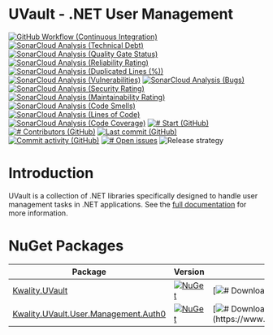 # UVault - .NET User Management

[![GitHub Workflow (Continuous Integration)](https://github.com/dotnet-essentials/Kwality.UVault/actions/workflows/CI.yml/badge.svg)](https://github.com/dotnet-essentials/Kwality.UVault/actions/workflows/CI.yml)
[![SonarCloud Analysis (Technical Debt)](https://sonarcloud.io/api/project_badges/measure?project=dotnet-essentials_Kwality.UVault&metric=sqale_index)](https://sonarcloud.io/summary/new_code?id=dotnet-essentials_Kwality.UVault)
[![SonarCloud Analysis (Quality Gate Status)](https://sonarcloud.io/api/project_badges/measure?project=dotnet-essentials_Kwality.UVault&metric=alert_status)](https://sonarcloud.io/summary/new_code?id=dotnet-essentials_Kwality.UVault)
[![SonarCloud Analysis (Reliability Rating)](https://sonarcloud.io/api/project_badges/measure?project=dotnet-essentials_Kwality.UVault&metric=reliability_rating)](https://sonarcloud.io/summary/new_code?id=dotnet-essentials_Kwality.UVault)
[![SonarCloud Analysis (Duplicated Lines (%))](https://sonarcloud.io/api/project_badges/measure?project=dotnet-essentials_Kwality.UVault&metric=duplicated_lines_density)](https://sonarcloud.io/summary/new_code?id=dotnet-essentials_Kwality.UVault)
[![SonarCloud Analysis (Vulnerabilities)](https://sonarcloud.io/api/project_badges/measure?project=dotnet-essentials_Kwality.UVault&metric=vulnerabilities)](https://sonarcloud.io/summary/new_code?id=dotnet-essentials_Kwality.UVault)
[![SonarCloud Analysis (Bugs)](https://sonarcloud.io/api/project_badges/measure?project=dotnet-essentials_Kwality.UVault&metric=bugs)](https://sonarcloud.io/summary/new_code?id=dotnet-essentials_Kwality.UVault)
[![SonarCloud Analysis (Security Rating)](https://sonarcloud.io/api/project_badges/measure?project=dotnet-essentials_Kwality.UVault&metric=security_rating)](https://sonarcloud.io/summary/new_code?id=dotnet-essentials_Kwality.UVault)
[![SonarCloud Analysis (Maintainability Rating)](https://sonarcloud.io/api/project_badges/measure?project=dotnet-essentials_Kwality.UVault&metric=sqale_rating)](https://sonarcloud.io/summary/new_code?id=dotnet-essentials_Kwality.UVault)
[![SonarCloud Analysis (Code Smells)](https://sonarcloud.io/api/project_badges/measure?project=dotnet-essentials_Kwality.UVault&metric=code_smells)](https://sonarcloud.io/summary/new_code?id=dotnet-essentials_Kwality.UVault)
[![SonarCloud Analysis (Lines of Code)](https://sonarcloud.io/api/project_badges/measure?project=dotnet-essentials_Kwality.UVault&metric=ncloc)](https://sonarcloud.io/summary/new_code?id=dotnet-essentials_Kwality.UVault)
[![SonarCloud Analysis (Code Coverage)](https://sonarcloud.io/api/project_badges/measure?project=dotnet-essentials_Kwality.UVault&metric=coverage)](https://sonarcloud.io/summary/new_code?id=dotnet-essentials_Kwality.UVault)
[![# Start (GitHub)](https://img.shields.io/github/stars/dotnet-essentials/Kwality.UVault)](https://github.com/dotnet-essentials/Kwality.UVault/stargazers)
[![# Contributors (GitHub)](https://img.shields.io/github/contributors/dotnet-essentials/Kwality.UVault)](https://github.com/dotnet-essentials/Kwality.UVault/graphs/contributors)
[![Last commit (GitHub)](https://img.shields.io/github/last-commit/dotnet-essentials/Kwality.UVault)](https://github.com/dotnet-essentials/Kwality.UVault)
[![Commit activity (GitHub)](https://img.shields.io/github/commit-activity/m/dotnet-essentials/Kwality.UVault)](https://github.com/dotnet-essentials/Kwality.UVault/graphs/commit-activity)
[![# Open issues](https://img.shields.io/github/issues/dotnet-essentials/Kwality.UVault)](https://github.com/dotnet-essentials/Kwality.UVault/issues)
![Release strategy](https://img.shields.io/badge/release%20strategy-githubflow-orange.svg)

# Introduction

UVault is a collection of .NET libraries specifically designed to handle user management tasks in .NET applications.
See the [full documentation](https://kwalityuvault.readthedocs.io/en/latest/index.html) for more information.

# NuGet Packages

| Package                                                                                                     | Version                                                                                                                                                  | # Downloads                                                                                                                                                                                                                                              | Dependent libraries                                                                                                                                                                                                                                              |
|-------------------------------------------------------------------------------------------------------------|----------------------------------------------------------------------------------------------------------------------------------------------------------|----------------------------------------------------------------------------------------------------------------------------------------------------------------------------------------------------------------------------------------------------------|------------------------------------------------------------------------------------------------------------------------------------------------------------------------------------------------------------------------------------------------------------------|
| [Kwality.UVault](https://www.nuget.org/packages/Kwality.UVault)                                             | [![NuGet](https://img.shields.io/nuget/v/Kwality.UVault.svg)](https://www.nuget.org/packages/Kwality.UVault)                                             | [![# Downloads (NuGet)](https://img.shields.io/nuget/dt/Kwality.UVault.svg?label=downloads%20(Kwality.UVault)&color=007edf&logo=nuget)](https://www.nuget.org/packages/Kwality.UVault)                                                                   | [![# Dependent libraries (NuGet)](https://img.shields.io/librariesio/dependents/nuget/Kwality.UVault.svg?label=dependent%20libraries%20(Kwality.UVault))](https://libraries.io/nuget/Kwality.UVault)                                                             |
| [Kwality.UVault.User.Management.Auth0](https://www.nuget.org/packages/Kwality.UVault.User.Management.Auth0) | [![NuGet](https://img.shields.io/nuget/v/Kwality.UVault.User.Management.Auth0.svg)](https://www.nuget.org/packages/Kwality.UVault.User.Management.Auth0) | [![# Downloads (NuGet)](https://img.shields.io/nuget/dt/Kwality.UVault.User.Management.Auth0.svg?label=downloads%20(Kwality.UVault.User.Management.Auth0)&color=007edf&logo=nuget)](https://www.nuget.org/packages/Kwality.UVault.User.Management.Auth0) | [![# Dependent libraries (NuGet)](https://img.shields.io/librariesio/dependents/nuget/Kwality.UVault.User.Management.svg?label=dependent%20libraries%20(Kwality.UVault.User.Management.Auth0))](https://libraries.io/nuget/Kwality.UVault.User.Management.Auth0) |

